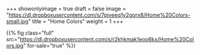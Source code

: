 +++
showonlyimage = true
draft = false
image = "https://dl.dropboxusercontent.com/s/7pjveeq1y2gorx8/Home%20Colors-small.jpg"
title = "Home Colors"
weight = 1
+++

{{% fig class="full" src="https://dl.dropboxusercontent.com/s/r2khkmak1eoo6kx/Home%20Colors.jpg" for-sale="true" %}}
